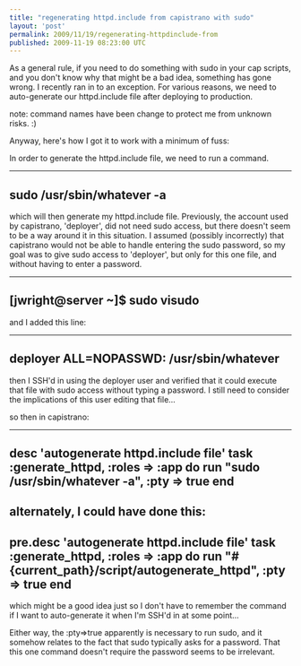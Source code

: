 ```yaml
---
title: "regenerating httpd.include from capistrano with sudo"
layout: 'post'
permalink: 2009/11/19/regenerating-httpdinclude-from
published: 2009-11-19 08:23:00 UTC
---
```

As a general rule, if you need to do something with sudo in your cap scripts, and you don't know why that might be a bad idea, something has gone wrong. I recently ran in to an exception. For various reasons, we need to auto-generate our httpd.include file after deploying to production.

note: command names have been change to protect me from unknown risks. :)

Anyway, here's how I got it to work with a minimum of fuss:

In order to generate the httpd.include file, we need to run a command.

---
sudo /usr/sbin/whatever -a
---

which will then generate my httpd.include file. Previously, the account used by capistrano, 'deployer', did not need sudo access, but there doesn't seem to be a way around it in this situation. I assumed (possibly incorrectly) that capistrano would not be able to handle entering the sudo password, so my goal was to give sudo access to 'deployer', but only for this one file, and without having to enter a password.

---
[jwright@server ~]$ sudo visudo
---

and I added this line:

---
deployer ALL=NOPASSWD: /usr/sbin/whatever
---

then I SSH'd in using the deployer user and verified that it could execute that file with sudo access without typing a password. I still need to consider the implications of this user editing that file...

so then in capistrano:

---
desc 'autogenerate httpd.include file'
task :generate_httpd, :roles =&gt; :app do
run &quot;sudo /usr/sbin/whatever -a&quot;, :pty =&gt; true
end
---
alternately, I could have done this:
---
pre.desc 'autogenerate httpd.include file'
task :generate_httpd, :roles =&gt; :app do
run &quot;#{current_path}/script/autogenerate_httpd&quot;, :pty =&gt; true
end
---
which might be a good idea just so I don't have to remember the command if I want to auto-generate it when I'm SSH'd in at some point...

Either way, the :pty=&gt;true apparently is necessary to run sudo, and it somehow relates to the fact that sudo typically asks for a password. That this one command doesn't require the password seems to be irrelevant.
